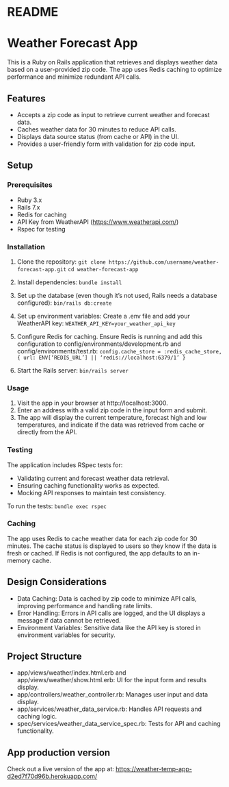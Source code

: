 # README

# Weather Forecast App

This is a Ruby on Rails application that retrieves and displays weather data based on a user-provided zip code. The app uses Redis caching to optimize performance and minimize redundant API calls.

## Features

- Accepts a zip code as input to retrieve current weather and forecast data.
- Caches weather data for 30 minutes to reduce API calls.
- Displays data source status (from cache or API) in the UI.
- Provides a user-friendly form with validation for zip code input.

## Setup

### Prerequisites

- Ruby 3.x
- Rails 7.x
- Redis for caching
- API Key from WeatherAPI (https://www.weatherapi.com/)
- Rspec for testing

### Installation

1. Clone the repository:
`git clone https://github.com/username/weather-forecast-app.git`
`cd weather-forecast-app`

2. Install dependencies:
`bundle install`

3. Set up the database (even though it’s not used, Rails needs a database configured):
`bin/rails db:create`
	
4. Set up environment variables:
Create a .env file and add your WeatherAPI key:
`WEATHER_API_KEY=your_weather_api_key`

5. Configure Redis for caching. Ensure Redis is running and add this configuration to config/environments/development.rb and config/environments/test.rb:
`config.cache_store = :redis_cache_store, { url: ENV[‘REDIS_URL’] || ‘redis://localhost:6379/1’ }`

6. Start the Rails server:
`bin/rails server`

### Usage 

1. Visit the app in your browser at http://localhost:3000.
2. Enter an address with a valid zip code in the input form and submit.
3. The app will display the current temperature, forecast high and low temperatures, and indicate if the data was retrieved from cache or directly from the API.

### Testing

The application includes RSpec tests for:

- Validating current and forecast weather data retrieval.
- Ensuring caching functionality works as expected.
- Mocking API responses to maintain test consistency.

To run the tests:
`bundle exec rspec`

### Caching

The app uses Redis to cache weather data for each zip code for 30 minutes. The cache status is displayed to users so they know if the data is fresh or cached. If Redis is not configured, the app defaults to an in-memory cache.

## Design Considerations

- Data Caching: Data is cached by zip code to minimize API calls, improving performance and handling rate limits.
- Error Handling: Errors in API calls are logged, and the UI displays a message if data cannot be retrieved.
- Environment Variables: Sensitive data like the API key is stored in environment variables for security.

## Project Structure

- app/views/weather/index.html.erb and app/views/weather/show.html.erb: UI for the input form and results display.
- app/controllers/weather_controller.rb: Manages user input and data display.
- app/services/weather_data_service.rb: Handles API requests and caching logic.
- spec/services/weather_data_service_spec.rb: Tests for API and caching functionality.

## App production version

Check out a live version of the app at: https://weather-temp-app-d2ed7f70d96b.herokuapp.com/